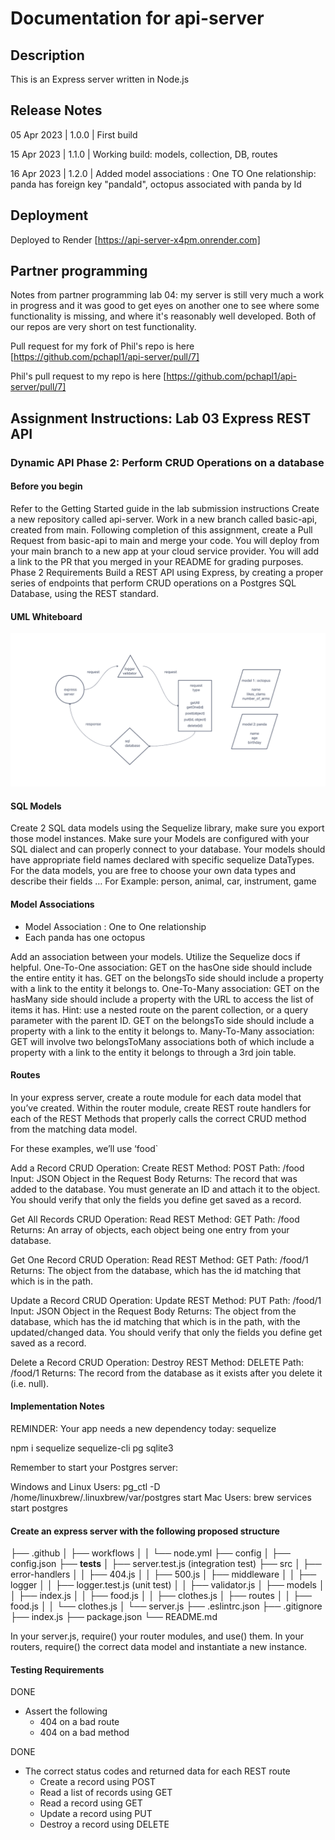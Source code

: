 # Documentation for api-server

## Description

This is an Express server written in Node.js

## Release Notes

05 Apr 2023 | 1.0.0 | First build

15 Apr 2023 | 1.1.0 | Working build: models, collection, DB, routes

16 Apr 2023 | 1.2.0 | Added model associations : One TO One relationship: panda has foreign key "pandaId", octopus associated with panda by Id

## Deployment

Deployed to Render [https://api-server-x4pm.onrender.com]

## Partner programming

Notes from partner programming lab 04: my server is still very much a work in progress and it was good to get eyes on another one to see where some functionality is missing, and where it's reasonably well developed. Both of our repos are very short on test functionality.

Pull request for my fork of Phil's repo is here [https://github.com/pchapl1/api-server/pull/7]

Phil's pull request to my repo is here [https://github.com/pchapl1/api-server/pull/7]

## Assignment Instructions: Lab 03 Express REST API

### Dynamic API Phase 2: Perform CRUD Operations on a database

#### Before you begin

Refer to the Getting Started guide in the lab submission instructions
Create a new repository called api-server.
Work in a new branch called basic-api, created from main.
Following completion of this assignment, create a Pull Request from basic-api to main and merge your code.
You will deploy from your main branch to a new app at your cloud service provider.
You will add a link to the PR that you merged in your README for grading purposes.
Phase 2 Requirements
Build a REST API using Express, by creating a proper series of endpoints that perform CRUD operations on a Postgres SQL Database, using the REST standard.

#### UML Whiteboard

![UML Whiteboard Image](./img/lab3-whiteboard.png)

#### SQL Models

Create 2 SQL data models using the Sequelize library, make sure you export those model instances.
Make sure your Models are configured with your SQL dialect and can properly connect to your database.
Your models should have appropriate field names declared with specific sequelize DataTypes.
For the data models, you are free to choose your own data types and describe their fields … For Example: person, animal, car, instrument, game

#### Model Associations

- Model Association : One to One relationship
- Each panda has one octopus

Add an association between your models. Utilize the Sequelize docs if helpful.
One-To-One association:
GET on the hasOne side should include the entire entity it has.
GET on the belongsTo side should include a property with a link to the entity it belongs to.
One-To-Many association:
GET on the hasMany side should include a property with the URL to access the list of items it has.
Hint: use a nested route on the parent collection, or a query parameter with the parent ID.
GET on the belongsTo side should include a property with a link to the entity it belongs to.
Many-To-Many association:
GET will involve two belongsToMany associations both of which include a property with a link to the entity it belongs to through a 3rd join table.

#### Routes

In your express server, create a route module for each data model that you’ve created. Within the router module, create REST route handlers for each of the REST Methods that properly calls the correct CRUD method from the matching data model.

For these examples, we’ll use ‘food`

Add a Record
CRUD Operation: Create
REST Method: POST
Path: /food
Input: JSON Object in the Request Body
Returns: The record that was added to the database.
You must generate an ID and attach it to the object.
You should verify that only the fields you define get saved as a record.

Get All Records
CRUD Operation: Read
REST Method: GET
Path: /food
Returns: An array of objects, each object being one entry from your database.

Get One Record
CRUD Operation: Read
REST Method: GET
Path: /food/1
Returns: The object from the database, which has the id matching that which is in the path.

Update a Record
CRUD Operation: Update
REST Method: PUT
Path: /food/1
Input: JSON Object in the Request Body
Returns: The object from the database, which has the id matching that which is in the path, with the updated/changed data.
You should verify that only the fields you define get saved as a record.

Delete a Record
CRUD Operation: Destroy
REST Method: DELETE
Path: /food/1
Returns: The record from the database as it exists after you delete it (i.e. null).

#### Implementation Notes

REMINDER: Your app needs a new dependency today: sequelize

npm i sequelize sequelize-cli pg sqlite3

Remember to start your Postgres server:

Windows and Linux Users: pg_ctl -D /home/linuxbrew/.linuxbrew/var/postgres start
Mac Users: brew services start postgres

#### Create an express server with the following proposed structure

├── .github
│   ├── workflows
│   │   └── node.yml
├── config
│   ├── config.json
├── __tests__
│   ├── server.test.js (integration test)
├── src
│   ├── error-handlers
│   │   ├── 404.js
│   │   ├── 500.js
│   ├── middleware
│   │   ├── logger
│   │   ├── logger.test.js (unit test)
│   │   ├── validator.js
│   ├── models
│   │   ├── index.js
│   │   ├── food.js
│   │   ├── clothes.js
│   ├── routes
│   │   ├── food.js
│   │   └── clothes.js
│   └── server.js
├── .eslintrc.json
├── .gitignore
├── index.js
├── package.json
└── README.md

In your server.js, require() your router modules, and use() them.
In your routers, require() the correct data model and instantiate a new instance.

#### Testing Requirements

DONE

- Assert the following
  - 404 on a bad route
  - 404 on a bad method

DONE

- The correct status codes and returned data for each REST route
  - Create a record using POST
  - Read a list of records using GET
  - Read a record using GET
  - Update a record using PUT
  - Destroy a record using DELETE
